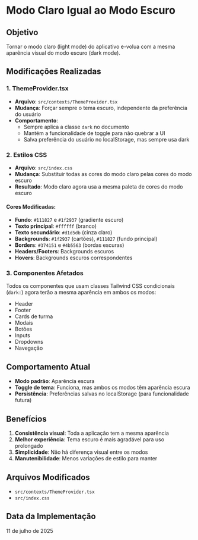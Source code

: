 # Modo Claro Igual ao Modo Escuro

## Objetivo
Tornar o modo claro (light mode) do aplicativo e-volua com a mesma aparência visual do modo escuro (dark mode).

## Modificações Realizadas

### 1. ThemeProvider.tsx
- **Arquivo**: `src/contexts/ThemeProvider.tsx`
- **Mudança**: Forçar sempre o tema escuro, independente da preferência do usuário
- **Comportamento**: 
  - Sempre aplica a classe `dark` no documento
  - Mantém a funcionalidade de toggle para não quebrar a UI
  - Salva preferência do usuário no localStorage, mas sempre usa dark

### 2. Estilos CSS
- **Arquivo**: `src/index.css`
- **Mudança**: Substituir todas as cores do modo claro pelas cores do modo escuro
- **Resultado**: Modo claro agora usa a mesma paleta de cores do modo escuro

#### Cores Modificadas:
- **Fundo**: `#111827` e `#1f2937` (gradiente escuro)
- **Texto principal**: `#ffffff` (branco)
- **Texto secundário**: `#d1d5db` (cinza claro)
- **Backgrounds**: `#1f2937` (cartões), `#111827` (fundo principal)
- **Borders**: `#374151` e `#4b5563` (bordas escuras)
- **Headers/Footers**: Backgrounds escuros
- **Hovers**: Backgrounds escuros correspondentes

### 3. Componentes Afetados
Todos os componentes que usam classes Tailwind CSS condicionais (`dark:`) agora terão a mesma aparência em ambos os modos:
- Header
- Footer
- Cards de turma
- Modais
- Botões
- Inputs
- Dropdowns
- Navegação

## Comportamento Atual
- **Modo padrão**: Aparência escura
- **Toggle de tema**: Funciona, mas ambos os modos têm aparência escura
- **Persistência**: Preferências salvas no localStorage (para funcionalidade futura)

## Benefícios
1. **Consistência visual**: Toda a aplicação tem a mesma aparência
2. **Melhor experiência**: Tema escuro é mais agradável para uso prolongado
3. **Simplicidade**: Não há diferença visual entre os modos
4. **Manutenibilidade**: Menos variações de estilo para manter

## Arquivos Modificados
- `src/contexts/ThemeProvider.tsx`
- `src/index.css`

## Data da Implementação
11 de julho de 2025
